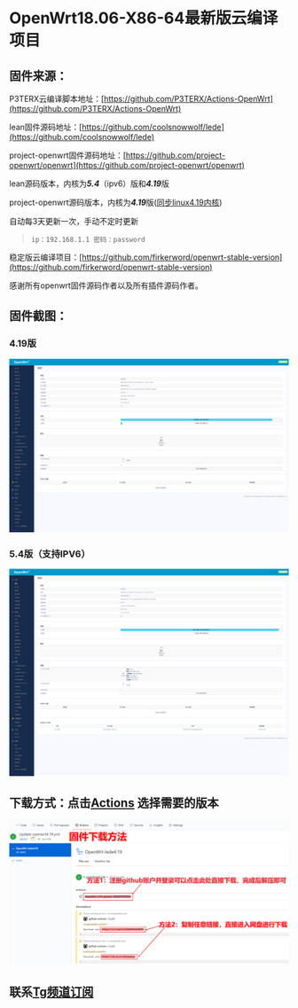 # OpenWrt18.06-X86-64最新版云编译项目

## 固件来源：

P3TERX云编译脚本地址：[https://github.com/P3TERX/Actions-OpenWrt](https://github.com/P3TERX/Actions-OpenWrt)

lean固件源码地址：[https://github.com/coolsnowwolf/lede](https://github.com/coolsnowwolf/lede)

project-openwrt固件源码地址：[https://github.com/project-openwrt/openwrt](https://github.com/project-openwrt/openwrt)

lean源码版本，内核为***5.4***（ipv6）版和***4.19***版

project-openwrt源码版本，内核为***4.19***版([同步linux4.19内核](https://fossies.org/linux/kernel/v4.19/))

自动每3天更新一次，手动不定时更新

> `ip：192.168.1.1 密码：password`

稳定版云编译项目：[https://github.com/firkerword/openwrt-stable-version](https://github.com/firkerword/openwrt-stable-version)

感谢所有openwrt固件源码作者以及所有插件源码作者。

## 固件截图：
### 4.19版
![avatar](boc/d.png)
### 5.4版（支持IPV6）
![avatar](boc/b.png)
## 下载方式：点击[Actions](https://github.com/firker/openwrt-Exclusive/actions)  选择需要的版本
![avatar](boc/c.png)
## 联系[Tg频道订阅](https://t.me/zhinengchaoshenzhe)

